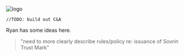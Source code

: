 ![logo](/sovrin-controlled-docs/images/banner.png)

`//TODO: build out C&A `

Ryan has some ideas here.
> "need to more clearly describe rules/policy re: issuance of Sovrin Trust Mark"

